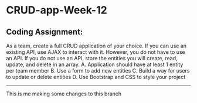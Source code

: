 ﻿# CRUD-app-Week-12

## Coding Assignment:

As a team, create a full CRUD application of your choice. If you can use an existing API, use AJAX to interact with it. However, you do not have to use an API. If you do not use an API, store the entities you will create, read, update, and delete in an array.
A. Application should have at least 1 entity per team member
B. Use a form to add new entities
C. Build a way for users to update or delete entities
D. Use Bootstrap and CSS to style your project

---

This is me making some changes to this branch
